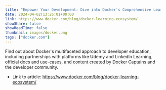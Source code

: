 ```yaml
---
title: "Empower Your Development: Dive into Docker’s Comprehensive Learning Ecosystem"
date: 2024-04-02T13:26:01+00:00
link: https://www.docker.com/blog/docker-learning-ecosystem/
showShare: false
showReadTime: false
thumbnail: images/docker.png
tags: ["docker.com"]
---
```

Find out about Docker's multifaceted approach to developer education, including partnerships with platforms like Udemy and LinkedIn Learning, official docs and use-cases, and content created by Docker Captains and the developer community.

- Link to article: https://www.docker.com/blog/docker-learning-ecosystem/